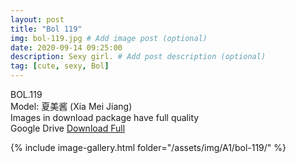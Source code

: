 ```yaml
---
layout: post
title: "Bol 119"
img: bol-119.jpg # Add image post (optional)
date: 2020-09-14 09:25:00
description: Sexy girl. # Add post description (optional)
tag: [cute, sexy, Bol]
---
```

BOL.119  
Model: 夏美酱 (Xia Mei Jiang)                                               
Images in download package have full quality                    
Google Drive [Download Full](http://gestyy.com/eemYrk)

{% include image-gallery.html folder="/assets/img/A1/bol-119/" %}
